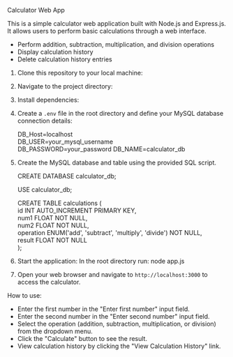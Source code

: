Calculator Web App

This is a simple calculator web application built with Node.js and Express.js. It allows users to perform basic calculations through a web interface.

- Perform addition, subtraction, multiplication, and division operations
- Display calculation history
- Delete calculation history entries

1. Clone this repository to your local machine:

2. Navigate to the project directory:

3. Install dependencies:

4. Create a `.env` file in the root directory and define your MySQL database connection details:

    DB_Host=localhost</br>
    DB_USER=your_mysql_username</br>
    DB_PASSWORD=your_password
    DB_NAME=calculator_db


6. Create the MySQL database and table using the provided SQL script.

    CREATE DATABASE calculator_db;

    USE calculator_db;

    CREATE TABLE calculations (</br>
   		    id INT AUTO_INCREMENT PRIMARY KEY,</br>
            num1 FLOAT NOT NULL,</br>
            num2 FLOAT NOT NULL,</br>
            operation ENUM('add', 'subtract', 'multiply', 'divide') NOT NULL,</br>
            result FLOAT NOT NULL</br>
    );


7. Start the application: In the root directory run: node app.js



8. Open your web browser and navigate to `http://localhost:3000` to access the calculator.

How to use:
- Enter the first number in the "Enter first number" input field.
- Enter the second number in the "Enter second number" input field.
- Select the operation (addition, subtraction, multiplication, or division) from the dropdown menu.
- Click the "Calculate" button to see the result.
- View calculation history by clicking the "View Calculation History" link.


